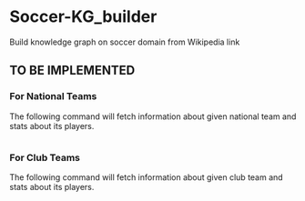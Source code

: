 # Soccer-KG_builder
Build knowledge graph on soccer domain from Wikipedia link

## TO BE IMPLEMENTED
### For National Teams
The following command will fetch information about given national team and stats about its players.

```python

```

### For Club Teams
The following command will fetch information about given club team and stats about its players.

